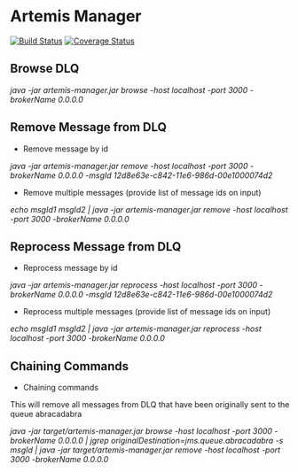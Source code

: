 # Artemis Manager

[![Build Status](https://travis-ci.org/CJSCommonPlatform/artemis-manager.svg?branch=master)](https://travis-ci.org/CJSCommonPlatform/artemis-manager) [![Coverage Status](https://coveralls.io/repos/github/CJSCommonPlatform/artemis-manager/badge.svg?branch=master)](https://coveralls.io/github/CJSCommonPlatform/artemis-manager?branch=master)


## Browse DLQ

_java -jar artemis-manager.jar browse -host localhost -port 3000 -brokerName 0.0.0.0_

## Remove Message from DLQ

* Remove message by id

_java -jar artemis-manager.jar remove -host localhost -port 3000 -brokerName 0.0.0.0 -msgId 12d8e63e-c842-11e6-986d-00e1000074d2_

* Remove multiple messages (provide list of message ids on input)

_echo msgId1 msgId2 | java -jar artemis-manager.jar remove -host localhost -port 3000 -brokerName 0.0.0.0_

## Reprocess Message from DLQ

* Reprocess message by id

_java -jar artemis-manager.jar reprocess -host localhost -port 3000 -brokerName 0.0.0.0 -msgId 12d8e63e-c842-11e6-986d-00e1000074d2_

* Reprocess multiple messages (provide list of message ids on input)

_echo msgId1 msgId2 | java -jar artemis-manager.jar reprocess -host localhost -port 3000 -brokerName 0.0.0.0_

## Chaining Commands

* Chaining commands

This will remove all messages from DLQ that have been originally sent to the queue abracadabra

_java -jar target/artemis-manager.jar browse -host localhost -port 3000 -brokerName 0.0.0.0 | jgrep originalDestination=jms.queue.abracadabra -s msgId | java -jar target/artemis-manager.jar remove -host localhost -port 3000 -brokerName 0.0.0.0_
